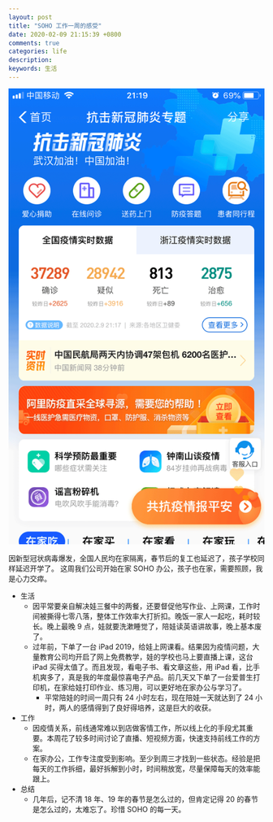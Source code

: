 ```yaml
---
layout: post
title: "SOHO 工作一周的感受"
date: 2020-02-09 21:15:39 +0800
comments: true
categories: life
description: 
keywords: 生活
---
```


![2019global-stock-market](/images/2020-02-09-soho/ncp-2020-02-09.PNG)

因新型冠状病毒爆发，全国人民均在家隔离，春节后的复工也延迟了，孩子学校同样延迟开学了。
这周我们公司开始在家 SOHO 办公，孩子也在家，需要照顾，我是心力交瘁。

* 生活
	* 因平常要亲自解决娃三餐中的两餐，还要督促他写作业、上网课，工作时间被撕得七零八落，整体工作效率大打折扣。晚饭一家人一起吃，耗时较长。晚上最晚 9 点，娃就要洗漱睡觉了，陪娃读英语讲故事，晚上基本废了。
  * 过年前，下单了一台 iPad 2019，给娃上网课看。结果因为疫情问题，大量教育公司均开启了网上免费教学，娃的学校也马上要直播上课，这台 iPad 买得太值了。而且发现，看电子书、看文章这些，用 iPad 看，比手机爽多了，真是我的年度最惊喜电子产品。前几天又下单了一台爱普生打印机，在家给娃打印作业、练习用，可以更好地在家办公与学习了。
	* 平常陪娃的时间一周只有 24 小时左右，现在陪娃一天就达到了 24 小时，两人的感情得到了良好得培养，这是巨大的收获。
* 工作
	* 因疫情关系，前线通常难以到店做客情工作，所以线上化的手段尤其重要。本周花了较多时间讨论了直播、短视频方面，快速支持前线工作的方案。
	* 在家办公，工作专注度受到影响。至少到周三才找到一些状态。经验是把每天的工作拆细，最好拆解到小时，时间稍放宽，尽量保障每天的效率能跟上。
* 总结
	* 几年后，记不清 18 年、19 年的春节是怎么过的，但肯定记得 20 的春节是怎么过的，太难忘了。珍惜 SOHO 的每一天。
